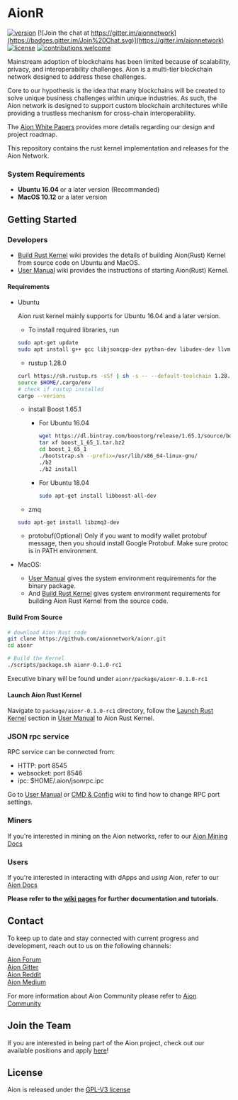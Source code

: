 # AionR

[![version](https://img.shields.io/github/tag/aionnetwork/aionr.svg)](https://github.com/aionnetwork/aionr/releases/latest)
[![Join the chat at https://gitter.im/aionnetwork](https://badges.gitter.im/Join%20Chat.svg)](https://gitter.im/aionnetwork)
[![license](https://img.shields.io/github/license/aionnetwork/aion.svg)](https://github.com/aionnetwork/aionr/blob/dev/LICENSE)
[![contributions welcome](https://img.shields.io/badge/contributions-welcome-brightgreen.svg?style=flat)](https://github.com/aionnetwork/aionr/issues)  

Mainstream adoption of blockchains has been limited because of scalability, privacy, and interoperability challenges. Aion is a multi-tier blockchain network designed to address these challenges. 

Core to our hypothesis is the idea that many blockchains will be created to solve unique business challenges within unique industries. As such, the Aion network is designed to support custom blockchain architectures while providing a trustless mechanism for cross-chain interoperability. 

The [Aion White Papers](https://aion.network/developers/#whitepapers) provides more details regarding our design and project roadmap. 

This repository contains the rust kernel implementation and releases for the Aion Network.

### System Requirements

* **Ubuntu 16.04** or a later version (Recommanded)
* **MacOS 10.12** or a later version

## Getting Started
### Developers

- [Build Rust Kernel](https://github.com/aionnetwork/aionr/wiki/Build-Rust-Kernel) wiki provides the details of building Aion(Rust) Kernel from source code on Ubuntu and MacOS.
- [User Manual](https://github.com/aionnetwork/aionr/wiki/User-Manual) wiki provides the instructions of starting Aion(Rust) Kernel.

#### Requirements
 - Ubuntu
 	
 	Aion rust kernel mainly supports for Ubuntu 16.04 and a later version.
 	- To install required libraries, run
	
	```bash
	sudo apt-get update
	sudo apt install g++ gcc libjsoncpp-dev python-dev libudev-dev llvm-4.0-dev cmake wget curl git pkg-config lsb-release
	```

 	- rustup 1.28.0
	```bash
	curl https://sh.rustup.rs -sSf | sh -s -- --default-toolchain 1.28.0 --default-host x86_64-unknown-linux-gnu
	source $HOME/.cargo/env
	# check if rustup installed
	cargo --verions
	```

	- install Boost 1.65.1
	  - For Ubuntu 16.04

		  ```bash
		  wget https://dl.bintray.com/boostorg/release/1.65.1/source/boost_1_65_1.tar.bz2
		  tar xf boost_1_65_1.tar.bz2
		  cd boost_1_65_1
		  ./bootstrap.sh --prefix=/usr/lib/x86_64-linux-gnu/
		  ./b2
		  ./b2 install
		  ```
	  - For Ubuntu 18.04

		  ```bash
		  sudo apt-get install libboost-all-dev
		  ```
	- zmq
	```bash
	sudo apt-get install libzmq3-dev
	```

	- protobuf(Optional)
	  Only if you want to modify wallet protobuf message, then you should install Google Protobuf. Make sure protoc is in PATH environment.
 
 - MacOS: 
   - [User Manual](https://github.com/aionnetwork/aionr/wiki/User-Manual#dependent-libraries) gives the system environment requirements for the binary package. 
   - And [Build Rust Kernel](https://github.com/aionnetwork/aionr/wiki/User-Manual#for-macos) gives system environment requirements for building Aion Rust Kernel from the source code.

#### Build From Source

```bash
# download Aion Rust code
git clone https://github.com/aionnetwork/aionr.git
cd aionr

# Build the Kernel
./scripts/package.sh aionr-0.1.0-rc1
```
Executive binary will be found under `aionr/package/aionr-0.1.0-rc1`

#### Launch Aion Rust Kernel

Navigate to `package/aionr-0.1.0-rc1` directory, follow the [Launch Rust Kernel](https://github.com/aionnetwork/aionr/wiki/User-Manual#launch-rust-kernel) section in [User Manual](https://github.com/aionnetwork/aionr/wiki/User-Manual) to Aion Rust Kernel.

### JSON rpc service

RPC service can be connected from:

+	HTTP: port 8545
+	websocket: port 8546
+	ipc: $HOME/.aion/jsonrpc.ipc

Go to [User Manual](https://github.com/aionnetwork/aionr/wiki/User-Manual) or [CMD & Config](https://github.com/aionnetwork/aionr/wiki/CMD-&-Config) wiki to find how to change RPC port settings.

### Miners
If you're interested in mining on the Aion networks, refer to our [Aion Mining Docs](https://docs.aion.network/docs/aion-mining-overview)

### Users
If you're interested in interacting with dApps and _using_ Aion, refer to our [Aion Docs](https://aiondocs.netlify.com/en/)


**Please refer to the [wiki pages](https://github.com/aionnetwork/aionr/wiki) for further documentation and tutorials.**

## Contact

To keep up to date and stay connected with current progress and development, reach out to us on the following channels:

[Aion Forum](https://forum.aion.network/)  
[Aion Gitter](https://gitter.im/aionnetwork)  
[Aion Reddit](https://www.reddit.com/r/AionNetwork/)  
[Aion Medium](https://blog.aion.network/)

For more information about Aion Community please refer to [Aion Community](https://aion.network/community/)

## Join the Team

If you are interested in being part of the Aion project, check out our available positions and apply [here](https://aion.network/careers/)! 

## License

Aion is released under the [GPL-V3 license](https://github.com/aionnetwork/aionr/blob/dev/LICENSE)
